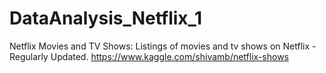 # DataAnalysis_Netflix_1
Netflix Movies and TV Shows: Listings of movies and tv shows on Netflix - Regularly Updated. https://www.kaggle.com/shivamb/netflix-shows
